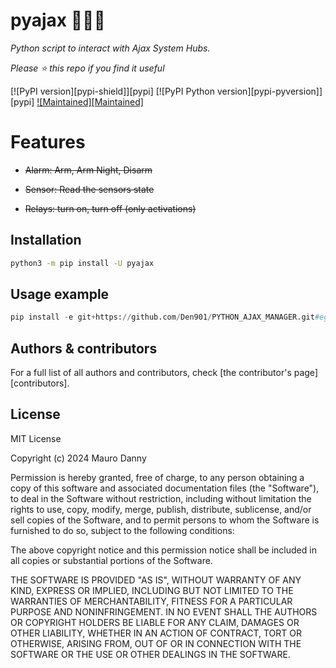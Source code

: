 # pyajax 🔔🔔🔔
_Python script to interact with Ajax System Hubs._



*Please :star: this repo if you find it useful*



[![PyPI version][pypi-shield]][pypi]
[![PyPI Python version][pypi-pyversion]][pypi]
[![Maintained][Maintained]](#)


# Features
<strike>
  
- Alarm: Arm, Arm Night, Disarm
  
- Sensor: Read the sensors state

- Relays: turn on, turn off (only activations)

</strike>

## Installation

```bash
python3 -m pip install -U pyajax
```

## Usage example

```python
pip install -e git+https://github.com/Den901/PYTHON_AJAX_MANAGER.git#egg=pyajax

```

## Authors & contributors

For a full list of all authors and contributors, check [the contributor's page][contributors].

## License

MIT License

Copyright (c) 2024 Mauro Danny

Permission is hereby granted, free of charge, to any person obtaining a copy
of this software and associated documentation files (the "Software"), to deal
in the Software without restriction, including without limitation the rights
to use, copy, modify, merge, publish, distribute, sublicense, and/or sell
copies of the Software, and to permit persons to whom the Software is
furnished to do so, subject to the following conditions:

The above copyright notice and this permission notice shall be included in all
copies or substantial portions of the Software.

THE SOFTWARE IS PROVIDED "AS IS", WITHOUT WARRANTY OF ANY KIND, EXPRESS OR
IMPLIED, INCLUDING BUT NOT LIMITED TO THE WARRANTIES OF MERCHANTABILITY,
FITNESS FOR A PARTICULAR PURPOSE AND NONINFRINGEMENT. IN NO EVENT SHALL THE
AUTHORS OR COPYRIGHT HOLDERS BE LIABLE FOR ANY CLAIM, DAMAGES OR OTHER
LIABILITY, WHETHER IN AN ACTION OF CONTRACT, TORT OR OTHERWISE, ARISING FROM,
OUT OF OR IN CONNECTION WITH THE SOFTWARE OR THE USE OR OTHER DEALINGS IN THE
SOFTWARE.



